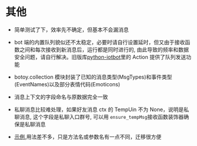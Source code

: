 # 其他

- 简单测试了下，效率先不确定，但基本不会漏消息

- bot 端的内置队列貌似还不太稳定，必要时请自行设置延时，但又由于接收函数之间和每次接收到新消息后，运行都是同时进行的,
  由此导致的频率和数据安全问题，请自行解决。旧版库[python-iotbot](https://github.com/xiyaowong/python--iotbot)里的 Action 提供了队列发送功能

- botoy.collection
  模块封装了已知的消息类型(MsgTypes)和事件类型(EventNames)以及部分表情代码(Emoticons)

- 消息上下文的字段命名与原数据完全一致

- 私聊消息比较难处理，如果好友消息 ctx 的 TempUin 不为 None，说明是私聊消息,
  这个字段是私聊入口群号, 可以用 `ensure_tempMsg`接收函数装饰器确保是私聊消息

- [示例](https://github.com/xiyaowong/python--iotbot/tree/master/sample),用法差不多，只是方法名或参数名有一点不同，迁移很方便
